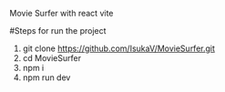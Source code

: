 Movie Surfer with react vite

#Steps for run the project

1. git clone https://github.com/IsukaV/MovieSurfer.git
2. cd MovieSurfer
3. npm i
4. npm run dev
